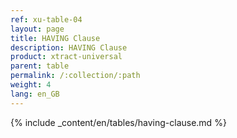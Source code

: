 ```yaml
---
ref: xu-table-04
layout: page
title: HAVING Clause
description: HAVING Clause
product: xtract-universal
parent: table
permalink: /:collection/:path
weight: 4
lang: en_GB
---
```


{% include _content/en/tables/having-clause.md  %}
